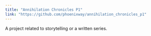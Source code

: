 ```yaml
---
title: "Annihilation Chronicles P1"
link: "https://github.com/phoenixway/annihilation_chronicles_p1"
---
```

A project related to storytelling or a written series.